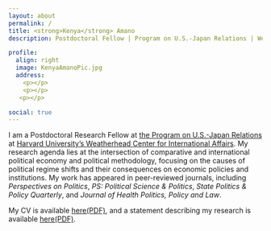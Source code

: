 ```yaml
---
layout: about
permalink: /
title: <strong>Kenya</strong> Amano
description: Postdoctoral Fellow | Program on U.S.-Japan Relations | Weatherhead Center for International Affairs | Harvard University, Cambridge MA

profile:
  align: right
  image: KenyaAmanoPic.jpg
  address: 
    <p></p>
    <p></p>
   <p></p>

social: true
---
```


I am a Postdoctoral Research Fellow at <a href="https://programs.wcfia.harvard.edu/us-japan/people-categories/2023-24">the Program on U.S.-Japan Relations</a> at <a href="https://wcfia.harvard.edu/">Harvard University’s Weatherhead Center for International Affairs</a>. My research agenda lies at the intersection of comparative and international political economy and political methodology, focusing on the causes of political regime shifts and their consequences on economic policies and institutions. My work has appeared in peer-reviewed journals, including <i>Perspectives on Politics</i>, <i>PS: Political Science & Politics</i>, <i>State Politics & Policy Quarterly</i>, and <i>Journal of Health Politics, Policy and Law</i>.

My CV is available [here(PDF)](/assets/pdf/CV-KenyaAmano.pdf), and a statement describing my research is available [here(PDF)](/assets/pdf/ResearchStatement-KenyaAmano.pdf).
